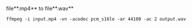 file**.mp4** to file**.wav**

    ffmpeg -i input.mp4 -vn -acodec pcm_s16le -ar 44100 -ac 2 output.wav
